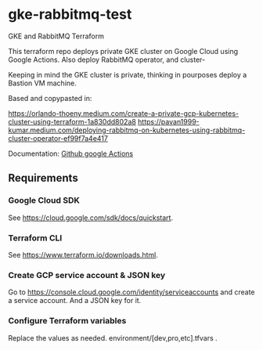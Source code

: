 # gke-rabbitmq-test
GKE and RabbitMQ Terraform

This terraform repo deploys private GKE cluster on Google Cloud using Google Actions.
Also deploy RabbitMQ operator, and cluster-

Keeping in mind the GKE cluster is private, thinking in  pourposes deploy a Bastion VM machine.

Based and copypasted  in:

https://orlando-thoeny.medium.com/create-a-private-gcp-kubernetes-cluster-using-terraform-1a830dd802a8
https://pavan1999-kumar.medium.com/deploying-rabbitmq-on-kubernetes-using-rabbitmq-cluster-operator-ef99f7a4e417


Documentation:
[Github google Actions](https://github.com/google-github-actions)

## Requirements

###  Google Cloud SDK
See https://cloud.google.com/sdk/docs/quickstart.

###  Terraform CLI
See https://www.terraform.io/downloads.html.

### Create GCP service account & JSON key

Go to https://console.cloud.google.com/identity/serviceaccounts and create a service account. And a JSON key for it.

### Configure Terraform variables
Replace the values as needed. environment/[dev,pro,etc].tfvars .
